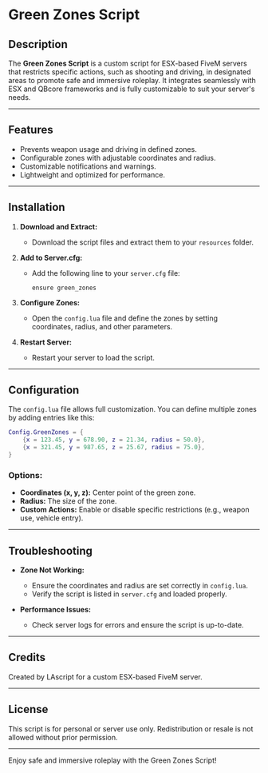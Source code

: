 # Green Zones Script

## Description
The **Green Zones Script** is a custom script for ESX-based FiveM servers that restricts specific actions, such as shooting and driving, in designated areas to promote safe and immersive roleplay. It integrates seamlessly with ESX and QBcore frameworks and is fully customizable to suit your server's needs.

---

## Features
- Prevents weapon usage and driving in defined zones.
- Configurable zones with adjustable coordinates and radius.
- Customizable notifications and warnings.
- Lightweight and optimized for performance.

---

## Installation

1. **Download and Extract:**
   - Download the script files and extract them to your `resources` folder.

2. **Add to Server.cfg:**
   - Add the following line to your `server.cfg` file:
     ```
     ensure green_zones
     ```

3. **Configure Zones:**
   - Open the `config.lua` file and define the zones by setting coordinates, radius, and other parameters.
   
4. **Restart Server:**
   - Restart your server to load the script.

---

## Configuration

The `config.lua` file allows full customization. You can define multiple zones by adding entries like this:

```lua
Config.GreenZones = {
    {x = 123.45, y = 678.90, z = 21.34, radius = 50.0},
    {x = 321.45, y = 987.65, z = 25.67, radius = 75.0},
}
```

### Options:
- **Coordinates (x, y, z):** Center point of the green zone.
- **Radius:** The size of the zone.
- **Custom Actions:** Enable or disable specific restrictions (e.g., weapon use, vehicle entry).

---

## Troubleshooting

- **Zone Not Working:**
  - Ensure the coordinates and radius are set correctly in `config.lua`.
  - Verify the script is listed in `server.cfg` and loaded properly.

- **Performance Issues:**
  - Check server logs for errors and ensure the script is up-to-date.

---

## Credits
Created by LAscript for a custom ESX-based FiveM server.

---

## License
This script is for personal or server use only. Redistribution or resale is not allowed without prior permission.

---

Enjoy safe and immersive roleplay with the Green Zones Script!
